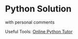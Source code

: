 # Python Solution

with personal comments

Useful Tools:
    [Online Python Tutor](http://www.pythontutor.com/visualize.html#mode=edit)